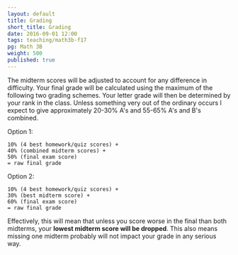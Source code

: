 ```yaml
---
layout: default
title: Grading
short_title: Grading
date: 2016-09-01 12:00
tags: teaching/math3b-f17
pg: Math 3B
weight: 500
published: true
---
```


The midterm scores will be adjusted to account for any difference in difficulty. Your final grade will be calculated using the maximum of the following two grading schemes. Your letter grade will then be determined by your rank in the class. Unless something very out of the ordinary occurs I expect to give approximately 20-30% A's and 55-65% A's and B's combined.

Option 1:

~~~
10% (4 best homework/quiz scores) +
40% (combined midterm scores) +
50% (final exam score)
= raw final grade
~~~

Option 2:

~~~
10% (4 best homework/quiz scores) +
30% (best midterm score) +
60% (final exam score)
= raw final grade
~~~

Effectively, this will mean that unless you score worse in the final than both midterms, your __lowest midterm score will be dropped__. This also means missing one midterm probably will not impact your grade in any serious way.
